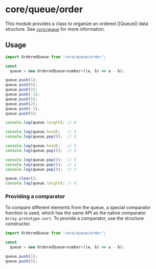 # core/queue/order

This module provides a class to organize an ordered [[Queue]] data structure.
See [`core/queue`](src_core_queue.html) for more information.

## Usage

```js
import OrderedQueue from 'core/queue/order';

const
  queue = new OrderedQueue<number>((a, b) => a - b);

queue.push(1);
queue.push(5);
queue.push(2);
queue.push(-1);
queue.push(5);
queue.push(2);
queue.push(-1);
queue.push(5);

console.log(queue.length); // 8

console.log(queue.head);   // 5
console.log(queue.pop());  // 5

console.log(queue.head);   // 5
console.log(queue.pop());  // 5

console.log(queue.pop());  // 5
console.log(queue.pop());  // 2
console.log(queue.pop());  // 2

queue.clear();
console.log(queue.length); // 0
```

### Providing a comparator

To compare different elements from the queue, a special comparator function is used, which has the same API as
the native comparator `Array.prototype.sort`. To provide a comparator, use the structure constructor.

```js
import OrderedQueue from 'core/queue/order';

const
  queue = new OrderedQueue<number>((a, b) => a - b);

queue.push(1);
queue.push(5);
```
